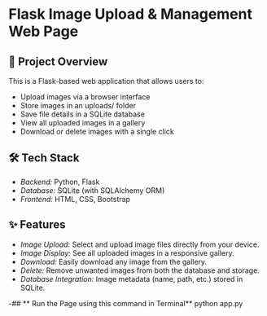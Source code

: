 # Flask Image Upload & Management Web Page

## 📌 Project Overview
This is a Flask-based web application that allows users to:
- Upload images via a browser interface
- Store images in an uploads/ folder
- Save file details in a SQLite database
- View all uploaded images in a gallery
- Download or delete images with a single click

## 🛠 Tech Stack
- *Backend:* Python, Flask
- *Database:* SQLite (with SQLAlchemy ORM)
- *Frontend:* HTML, CSS, Bootstrap


## ✨ Features
- *Image Upload:* Select and upload image files directly from your device.
- *Image Display:* See all uploaded images in a responsive gallery.
- *Download:* Easily download any image from the gallery.
- *Delete:* Remove unwanted images from both the database and storage.
- *Database Integration:* Image metadata (name, path, etc.) stored in SQLite.

-## ** Run the Page using this command in Terminal**
python app.py

